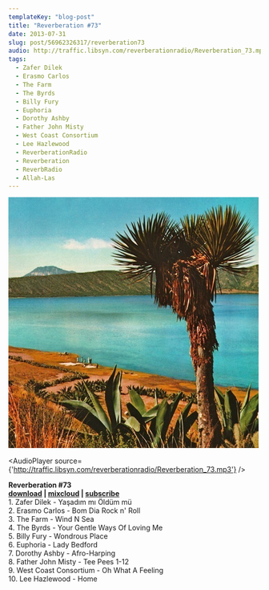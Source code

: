 ```yaml
---
templateKey: "blog-post"
title: "Reverberation #73"
date: 2013-07-31
slug: post/56962326317/reverberation73
audio: http://traffic.libsyn.com/reverberationradio/Reverberation_73.mp3
tags:
  - Zafer Dilek
  - Erasmo Carlos
  - The Farm
  - The Byrds
  - Billy Fury
  - Euphoria
  - Dorothy Ashby
  - Father John Misty
  - West Coast Consortium
  - Lee Hazlewood
  - ReverberationRadio
  - Reverberation
  - ReverbRadio
  - Allah-Las
---
```


![Reverberation #73](../images/4d23f7420b69360d7b8f622b2c1041ac3367d3e0667362353e2920b5b757ed56.jpg)

<AudioPlayer source={'http://traffic.libsyn.com/reverberationradio/Reverberation_73.mp3'} />

<p><strong>Reverberation #73<br /></strong><strong><a href="http://traffic.libsyn.com/reverberationradio/Reverberation_73.mp3" title="download" target="_blank">download</a> | <a href="http://i.mixcloud.com/CClMGf" title="mixcloud" target="_blank">mixcloud</a>&nbsp;</strong><strong>|&nbsp;</strong><strong><a href="https://itunes.apple.com/us/podcast/reverberation-radio/id520739212?ign-mpt=uo%3D4" title="subscribe" target="_blank">subscribe</a></strong><strong><br /></strong>1. Zafer Dilek - Ya&#351;ad&#305;m m&#305; &Ouml;ld&uuml;m m&uuml;<br />2. Erasmo Carlos - Bom Dia Rock n' Roll<br />3. The Farm - Wind N Sea<br />4. The Byrds - Your Gentle Ways Of Loving Me<br />5. Billy Fury - Wondrous Place<br />6. Euphoria - Lady Bedford<br />7. Dorothy Ashby - Afro-Harping<br />8. Father John Misty - Tee Pees 1-12<br />9. West Coast Consortium - Oh What A Feeling<br />10. Lee Hazlewood - Home</p>
